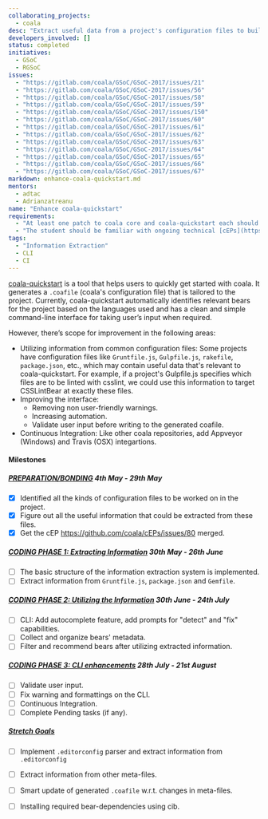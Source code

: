 ```yaml
---
collaborating_projects:
  - coala
desc: "Extract useful data from a project's configuration files to build a relevant `.coafile`."
developers_involved: []
status: completed
initiatives:
  - GSoC
  - RGSoC
issues:
  - "https://gitlab.com/coala/GSoC/GSoC-2017/issues/21"
  - "https://gitlab.com/coala/GSoC/GSoC-2017/issues/56"
  - "https://gitlab.com/coala/GSoC/GSoC-2017/issues/58"
  - "https://gitlab.com/coala/GSoC/GSoC-2017/issues/59"
  - "https://gitlab.com/coala/GSoC/GSoC-2017/issues/150"
  - "https://gitlab.com/coala/GSoC/GSoC-2017/issues/60"
  - "https://gitlab.com/coala/GSoC/GSoC-2017/issues/61"
  - "https://gitlab.com/coala/GSoC/GSoC-2017/issues/62"
  - "https://gitlab.com/coala/GSoC/GSoC-2017/issues/63"
  - "https://gitlab.com/coala/GSoC/GSoC-2017/issues/64"
  - "https://gitlab.com/coala/GSoC/GSoC-2017/issues/65"
  - "https://gitlab.com/coala/GSoC/GSoC-2017/issues/66"
  - "https://gitlab.com/coala/GSoC/GSoC-2017/issues/67"
markdown: enhance-coala-quickstart.md
mentors:
  - adtac
  - Adrianzatreanu
name: "Enhance coala-quickstart"
requirements:
  - "At least one patch to coala core and coala-quickstart each should be accepted and merged."
  - "The student should be familiar with ongoing technical [cEPs](https://coala.io/cep)."
tags:
  - "Information Extraction"
  - CLI
  - CI
---
```

[coala-quickstart](https://github.com/coala/coala-quickstart) is a tool that
helps users to quickly get started with coala. It generates a `.coafile`
(coala's configuration file) that is tailored to the project. Currently,
coala-quickstart automatically identifies relevant bears for the project
based on the languages used and has a clean and simple command-line interface
for taking user’s input when required.

However, there’s scope for improvement in the following areas:

- Utilizing information from common configuration files: Some projects have
  configuration files like `Gruntfile.js`, `Gulpfile.js`, `rakefile`,
  `package.json`, etc., which may contain useful data that's relevant to
  coala-quickstart. For example, if a project's Gulpfile.js specifies which
  files are to be linted with csslint, we could use this information to target
  CSSLintBear at exactly these files.
- Improving the interface:
    - Removing non user-friendly warnings.
    - Increasing automation.
    - Validate user input before writing to the generated coafile.
- Continuous Integration: Like other coala repositories, add Appveyor
  (Windows) and Travis (OSX) integartions.


#### Milestones

##### [PREPARATION/BONDING](https://gitlab.com/coala/GSoC/GSoC-2017/milestones/6) 4th May - 29th May
* [X] Identified all the kinds of configuration files to be worked
  on in the project.
* [X] Figure out all the useful information that could be
  extracted from these files.
* [X] Get the cEP https://github.com/coala/cEPs/issues/80 merged.

##### [CODING PHASE 1: Extracting Information](https://gitlab.com/coala/GSoC/GSoC-2017/milestones/20) 30th May - 26th June

* [ ] The basic structure of the information extraction system is implemented.
* [ ] Extract information from `Gruntfile.js`, `package.json` and `Gemfile`.

##### [CODING PHASE 2: Utilizing the Information](https://gitlab.com/coala/GSoC/GSoC-2017/milestones/21) 30th June - 24th July

* [ ] CLI: Add autocomplete feature, add prompts for "detect" and "fix" capabilities.
* [ ] Collect and organize bears' metadata.
* [ ] Filter and recommend bears after utilizing extracted information.

##### [CODING PHASE 3: CLI enhancements](https://gitlab.com/coala/GSoC/GSoC-2017/milestones/22) 28th July - 21st August

* [ ] Validate user input.
* [ ] Fix warning and formattings on the CLI.
* [ ] Continuous Integration.
* [ ] Complete Pending tasks (if any).

##### [Stretch Goals](https://gitlab.com/coala/GSoC/GSoC-2017/milestones/4)

* [ ] Implement `.editorconfig` parser and extract information from `.editorconfig`
* [ ] Extract information from other meta-files.
* [ ] Smart update of generated `.coafile` w.r.t. changes in meta-files.
* [ ] Installing required bear-dependencies using cib.

